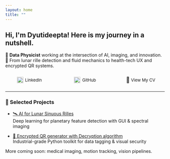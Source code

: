 ```yaml
---
layout: home
title: ""
---
```


<!-- Responsive layout fixes for mobile and desktop -->
<style>
/* Desktop: preserve Minima layout */
.site-header .wrapper {
  display: flex;
  justify-content: space-between;
  align-items: center;
  flex-wrap: wrap;
}

/* 🛠️ Fix for mobile layout */
@media (max-width: 600px) {
  .site-header .wrapper {
    display: flex;
    flex-direction: column;
    align-items: center;
    padding: 0 1rem;
  }

  .site-title {
    font-size: 1.3rem;
    text-align: center;
    margin: 1rem 0 0.5rem 0;
    width: 100%;
    display: block;
  }

  .site-title a {
    color: inherit;
    text-decoration: none;
    display: block;
  }

  .site-nav {
    display: flex;
    justify-content: center;
    flex-wrap: wrap;
    gap: 0.8rem;
    width: 100%;
    margin-bottom: 1rem;
  }

  .site-nav .page-link {
    font-size: 0.95rem;
    text-decoration: none;
  }
}

/* 🔗 Custom link section (LinkedIn, GitHub, CV) */
.responsive-nav {
  display: flex;
  justify-content: space-between;
  align-items: center;
  flex-wrap: wrap;
  max-width: 800px;
  margin: 20px auto;
  font-size: 0.95em;
  padding: 0 1rem;
}

.responsive-nav a {
  display: flex;
  align-items: center;
  text-decoration: none;
  color: inherit;
  min-width: 120px;
  justify-content: center;
  margin: 6px 0;
}

.responsive-nav img {
  width: 20px;
  height: 20px;
  margin-right: 6px;
  vertical-align: middle;
  flex-shrink: 0;
}

/* 📱 Mobile: stack links left-aligned with breathing space */
@media (max-width: 600px) {
  .responsive-nav {
    flex-direction: column;
    align-items: flex-start;
    gap: 12px;
    padding-left: 10px;
  }

  .responsive-nav a {
    justify-content: flex-start;
  }
}
</style>

## Hi, I'm Dyutideepta! Here is my journey in a nutshell.

🌌 **Data Physicist** working at the intersection of AI, imaging, and innovation.  
🚀 From lunar rille detection and fluid mechanics to health-tech UX and encrypted QR systems.

<div class="responsive-nav">

  <a href="https://www.linkedin.com/in/dyutideepta-banerjee" target="_blank">
    <img src="https://cdn.jsdelivr.net/npm/simple-icons@v9/icons/linkedin.svg" alt="LinkedIn" width="20" height="20">
    LinkedIn
  </a>

  <a href="https://github.com/DyutideeptaB" target="_blank">
    <img src="https://cdn.jsdelivr.net/npm/simple-icons@v9/icons/github.svg" alt="GitHub" width="20" height="20">
    GitHub
  </a>

  <a href="https://dyutideeptab.github.io/Cognition_Bytes_by_Dyutideepta/assets/DyutideeptaBanerjee_CV.pdf" target="_blank">
    <span style="font-size: 18px;">📄</span>&nbsp;View My CV
  </a>

</div>

---

### 🌟 Selected Projects

- [🛰️ AI for Lunar Sinuous Rilles](./Project/planetary-feature-detection/)  
  Deep learning for planetary feature detection with GUI & spectral imaging

- [🔐 Encrypted QR generator with Decryption algorithm](./Project/qr_generator_algorithms/)  
  Industrial-grade Python toolkit for data tagging & visual security

More coming soon: medical imaging, motion tracking, vision pipelines.
